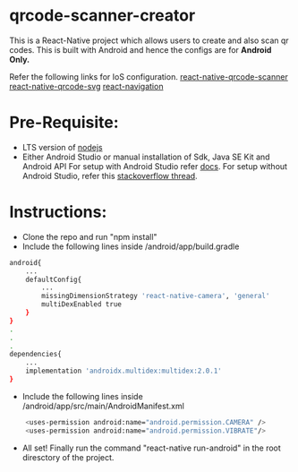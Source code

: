# qrcode-scanner-creator

This is a React-Native project which allows users to create and also scan qr codes. This is built with Android and hence the configs are for **Android Only.**

Refer the following links for IoS configuration.
[react-native-qrcode-scanner](https://www.npmjs.com/package/react-native-qrcode-scanner)
[react-native-qrcode-svg](https://www.npmjs.com/package/react-native-qrcode-svg)
[react-navigation](https://reactnavigation.org/)

# Pre-Requisite:
- LTS version of [nodejs](https://nodejs.org/en/)
- Either Android Studio or manual installation of Sdk, Java SE Kit and Android API
For setup with Android Studio refer [docs](https://reactnative.dev/docs/environment-setup).
For setup without Android Studio, refer this [stackoverflow thread](https://stackoverflow.com/questions/45626310/how-to-set-up-android-for-react-native-without-android-studio-but-only-using-the).
 
# Instructions:
  - Clone the repo and run "npm install"
  - Include the following lines inside /android/app/build.gradle
  ```sh
  android{
      ...
      defaultConfig{
          ...
          missingDimensionStrategy 'react-native-camera', 'general'
          multiDexEnabled true
      }
  }
  .
  .
  .
  dependencies{
      ...
      implementation 'androidx.multidex:multidex:2.0.1'
  }
  ```
- Include the following lines inside /android/app/src/main/AndroidManifest.xml
```sh
    <uses-permission android:name="android.permission.CAMERA" />
    <uses-permission android:name="android.permission.VIBRATE"/>
```
- All set! Finally run the command "react-native run-android" in the root diresctory of the project.
